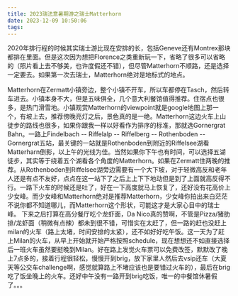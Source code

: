 ```yaml
---
title: 2023瑞法意暑期游之瑞士Matterhorn
date: 2023-12-09 10:50:06
tags:
---
```

   2020年排行程的时候其实瑞士游比现在安排的长，包括Geneve还有Montrex那块都排在里面。但是这次因为想把Florence之类重新玩一下，省略了很多可以省略的（照片看上去不够美，也许度假还不错），但尽管Matterhorn不顺路，还是选择一定要去。如果第一次去瑞士，Matterhorn绝对是地标式的地点。
<!--more-->
   Matterhorn在Zermatt小镇旁边，整个小镇不开车，所以车都停在Tasch，然后转车进去。小镇本身不大，但是五味俱全，几个意大利餐馆值得推荐。住宿点也很多，是热门滑雪地。小镇观赏Matterhorn的viewpoint就是google地图上那一个，有坡上去，推荐傍晚亮灯之后，景色真的是一绝。Matterhorn这边火车上山徒步的路线也很多，如果你跟我一样以好看作为排序的标准，那就选Gornergrat Bahn。一路上Findelbach -- Riffelalp -- Riffelberg -- Rothenboden -- Gornergrat五站，最关键的一站就是Rothenboden到附近的Riffelsee湖看Matterharn倒影，以上午的光线为佳。当然如果你下午也有时间，可以选择五湖徒步，其实等于绕着五个湖看各个角度的Matterhorn。如果在Zermatt住两晚的推荐。从Rothenboden到Riffelsee湖旁边需要有一个大下坡，对于轻微高反和老年人还是有点不友好，点点在这一站下了之后上上下下地动但是到了上面就高反得不行。一路下火车的时候还是吐了，好在一下高度就马上恢复了，还好没有花高价上少女峰。而少女峰和Matterhorn绝对是推荐Matterhorn，少女峰你拍出来白茫茫不说你都不知道哪儿，而Matterhorn这个形状，可能这才是大家心目中的瑞士峰。
   下来之后打算在高分餐厅吃个龙虾面，Da Nico真的赞啊，不管是Pizza/猪肋排/龙虾面（稍微有点辣）都未到很不错，可惜实在太赶了，但一路的赶也没赶上milan的火车（路上太堵，时间安排的太紧），还不如好好吃午饭。这一天为了赶上Milan的火车，从早上开始就开始严格按照schedule，现在想想还不如直接选择后一班火车虽然要挺晚到Milan。好在路上发觉火车票可以免费改签，默默改了晚上7点多的，接着行程很轻松，慢慢开到brig，放下家里人然后去vsip还车（大夏天等公交车challenge啊，感觉就算路上不堵应该也是要错过火车的），最后在brig吃了饭坐晚上的火车。还好中午没有一路开到brig吃饭，唯一的中餐馆休暑假了。。。
  
